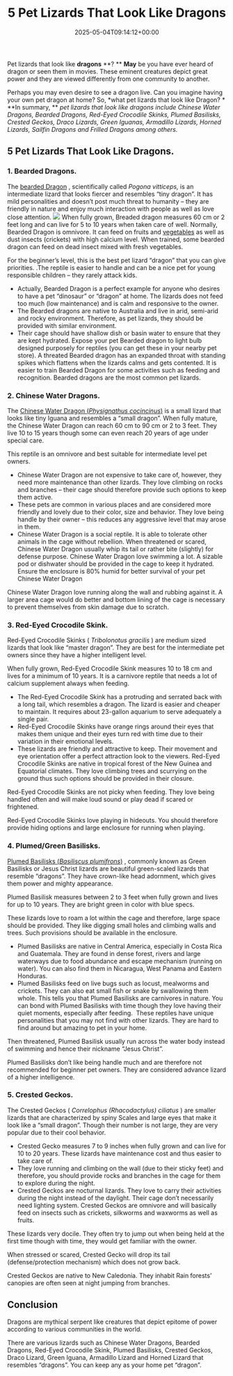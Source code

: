 ﻿---
layout: post
title: 5 Pet Lizards That Look Like Dragons
date: '2025-05-04T09:14:12+00:00'
categories:
- Guide
- Lizard
tags: []
slug: /pet-lizards-that-look-like-dragons/
lastmod: 2025-05-07T12:21:28+03:00
---

Pet lizards that look like
**dragons**
**? **
**May**
be you have ever heard of dragon or seen them in movies. These eminent creatures depict great power and they are viewed differently from one community to another.

Perhaps you may even desire to see a dragon live. Can you imagine having your own pet dragon at home? So,
*what pet lizards that look like Dragon? *
**In summary, **
*pet lizards that look like dragons include Chinese Water Dragons, Bearded Dragons, Red-Eyed Crocodile Skinks, Plumed Basilisks, Crested Geckos, Draco Lizards, Green Iguanas, Armadillo Lizards, Horned Lizards, Sailfin Dragons and Frilled Dragons among others.*
## 5 Pet Lizards That Look Like Dragons.
### 1. Bearded Dragons.
The
[bearded Dragon](https://www.nationalgeographic.com/animals/reptiles/group/bearded-dragon/)
, scientifically called
*Pogona vitticeps,*
is an intermediate lizard that looks fiercer and resembles “tiny dragon”. It has mild personalities and doesn’t post much threat to humanity – they are friendly in nature and enjoy much interaction with people as well as love close attention.
![](/assets/img/03/Pet-Lizards-That-Look-Like-Dragons-300x200.jpg)
When fully grown, Breaded dragon measures 60 cm or 2 feet long and can live for 5 to 10 years when taken care of well. Normally, Bearded Dragon is omnivore. It can feed on fruits and
[vegetables](https://pestpolicy.com/can-bearded-dragons-eat-tomatoes/)
as well as dust insects (crickets) with high calcium level. When trained, some bearded dragon can feed on dead insect mixed with fresh vegetables.

For the beginner’s level, this is the best pet lizard “dragon” that you can give priorities. .The reptile is easier to handle and can be a nice pet for young responsible children – they rarely attack kids.
- Actually, Bearded Dragon is a perfect example for anyone who desires to have a pet “dinosaur” or “dragon” at home. The lizards does not feed too much (low maintenance) and is calm and responsive to the owner.
- The Bearded dragons are native to Australia and live in arid, semi-arid and rocky environment. Therefore, as pet lizards, they should be provided with similar environment.
- Their cage should have shallow dish or basin water to ensure that they are kept hydrated. Expose your pet Bearded dragon to light bulb designed purposely for reptiles (you can get these in your nearby pet store).
A threated Bearded dragon has an expanded throat with standing spikes which flattens when the lizards calms and gets contented. It is easier to train Bearded Dragon for some activities such as feeding and recognition. Bearded dragons are the most common pet lizards.
### 2. Chinese Water Dragons.
The
[Chinese Water Dragon (*Physignathus cocincinus*)](http://digimorph.org/specimens/Physignathus_cocincinus/)
is a small lizard that looks like tiny Iguana and resembles a “small dragon”. When fully mature, the Chinese Water Dragon can reach 60 cm to 90 cm or 2 to 3 feet. They live 10 to 15 years though some can even reach 20 years of age under special care.

This reptile is an omnivore and best suitable for intermediate level pet owners.
- Chinese Water Dragon are not expensive to take care of, however, they need more maintenance than other lizards. They love climbing on rocks and branches – their cage should therefore provide such options to keep them active.
- These pets are common in various places and are considered more friendly and lovely due to their color, size and behavior. They love being handle by their owner – this reduces any aggressive level that may arose in them.
- Chinese Water Dragon is a social reptile. It is able to tolerate other animals in the cage without rebellion. When threatened or scared, Chinese Water Dragon usually whip its tail or rather bite (slightly) for defense purpose.
Chinese Water Dragon love swimming a lot. A sizable pod or dishwater should be provided in the cage to keep it hydrated. Ensure the enclosure is 80% humid for better survival of your pet Chinese Water Dragon

Chinese Water Dragon love running along the wall and rubbing against it. A larger area cage would do better and bottom lining of the cage is necessary to prevent themselves from skin damage due to scratch.
### 3. Red-Eyed Crocodile Skink.
Red-Eyed Crocodile Skinks (
*Tribolonotus gracilis*
) are medium sized lizards that look like “master dragon”. They are best for the intermediate pet owners since they have a higher intelligent level.

When fully grown, Red-Eyed Crocodile Skink measures 10 to 18 cm and lives for a minimum of 10 years. It is a carnivore reptile that needs a lot of calcium supplement always when feeding.
- The Red-Eyed Crocodile Skink has a protruding and serrated back with a long tail, which resembles a dragon. The lizard is easier and cheaper to maintain. It requires about 23-gallon aquarium to serve adequately a single pair.
- Red-Eyed Crocodile Skinks have orange rings around their eyes that makes them unique and their eyes turn red with time due to their variation in their emotional levels.
- These lizards are friendly and attractive to keep. Their movement and eye orientation offer a perfect attraction look to the viewers.
Red-Eyed Crocodile Skinks are native in tropical forest of the New Guinea and Equatorial climates. They love climbing trees and scurrying on the ground thus such options should be provided in their closure.

Red-Eyed Crocodile Skinks are not picky when feeding. They love being handled often and will make loud sound or play dead if scared or frightened.

Red-Eyed Crocodile Skinks love playing in hideouts. You should therefore provide hiding options and large enclosure for running when playing.
### 4. Plumed/Green Basilisks.
[Plumed Basilisks (*Basiliscus plumifrons*)](https://jeb.biologists.org/content/206/23/4363)
, commonly known as Green Basilisks or Jesus Christ lizards are beautiful green-scaled lizards that resemble “dragons”. They have crown-like head adornment, which gives them power and mighty appearance.

Plumed Basilisk measures between 2 to 3 feet when fully grown and lives for up to 10 years. They are bright green in color with blue specs.

These lizards love to roam a lot within the cage and therefore, large space should be provided. They like digging small holes and climbing walls and trees. Such provisions should be available in the enclosure.
- Plumed Basilisks are native in Central America, especially in Costa Rica and Guatemala. They are found in dense forest, rivers and large waterways due to food abundance and escape mechanism (running on water). You can also find them in Nicaragua, West Panama and Eastern Honduras.
- Plumed Basilisks feed on live bugs such as locust, mealworms and crickets. They can also eat small fish or snake by swallowing them whole. This tells you that Plumed Basilisks are carnivores in nature.
You can bond with Plumed Basilisks with time though they love having their quiet moments, especially after feeding.  These reptiles have unique personalities that you may not find with other lizards. They are hard to find around but amazing to pet in your home.

Then threatened, Plumed Basilisk usually run across the water body instead of swimming and hence their nickname “Jesus Christ”.

Plumed Basilisks don’t like being handle much and are therefore not recommended for beginner pet owners. They are considered advance lizard of a higher intelligence.
### 5. Crested Geckos.
The Crested Geckos (
*Correlophus (Rhacodactylus) ciliatus*
) are smaller lizards that are characterized by spiny Scales and large eyes that make it look like a “small dragon”. Though their number is not large, they are very popular due to their cool behavior.
- Crested Gecko measures 7 to 9 inches when fully grown and can live for 10 to 20 years. These lizards have maintenance cost and thus easier to take care of.
- They love running and climbing on the wall (due to their sticky feet) and therefore, you should provide rocks and branches in the cage for them to explore during the night.
- Crested Geckos are nocturnal lizards. They love to carry their activities during the night instead of the daylight. Their cage don’t necessarily need lighting system.
Crested Geckos are omnivore and will basically feed on insects such as crickets, silkworms and waxworms as well as fruits.

These lizards very docile. They often try to jump out when being held at the first time though with time, they would get familiar with the owner.

When stressed or scared, Crested Gecko will drop its tail (defense/protection mechanism) which does not grow back.

Crested Geckos are native to New Caledonia. They inhabit Rain forests’ canopies are often seen at night jumping from branches.
## Conclusion
Dragons are mythical serpent like creatures that depict epitome of power according to various communities in the world.

There are various lizards such as Chinese Water Dragons, Bearded Dragons, Red-Eyed Crocodile Skink, Plumed Basilisks, Crested Geckos, Draco Lizard, Green Iguana, Armadillo Lizard and Horned Lizard that resembles “dragons”. You can keep any as your home pet “dragon”.